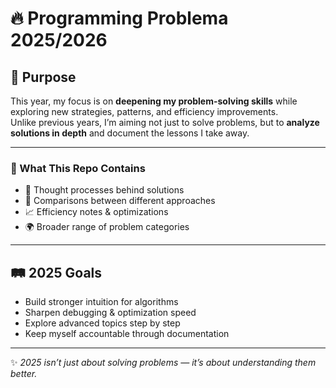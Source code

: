 # 🔥 Programming Problema 2025/2026

## 🎯 Purpose  

This year, my focus is on **deepening my problem-solving skills** while exploring new strategies, patterns, and efficiency improvements.  
Unlike previous years, I’m aiming not just to solve problems, but to **analyze solutions in depth** and document the lessons I take away.  

---

### 🚧 What This Repo Contains  
- 🧠 Thought processes behind solutions  
- 🔄 Comparisons between different approaches  
- 📈 Efficiency notes & optimizations  
- 🌍 Broader range of problem categories  

---

## 🛤️ 2025 Goals  
- Build stronger intuition for algorithms  
- Sharpen debugging & optimization speed  
- Explore advanced topics step by step  
- Keep myself accountable through documentation  

---

✨ *2025 isn’t just about solving problems — it’s about understanding them better.*  
